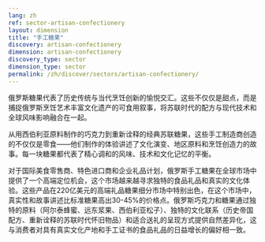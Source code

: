 ```yaml
---
lang: zh
ref: sector-artisan-confectionery
layout: dimension
title: "手工糖果"
discovery: artisan-confectionery
dimension: artisan-confectionery
discovery_type: sector
dimension_type: sector
permalink: /zh/discover/sectors/artisan-confectionery/
---
```


俄罗斯糖果代表了历史传统与当代烹饪创新的愉悦交汇。这些不仅仅是甜点，而是捕捉俄罗斯烹饪艺术丰富文化遗产的可食用叙事，将苏联时代的配方与现代技术和全球风味影响融合在一起。

从用西伯利亚原料制作的巧克力到重新诠释的经典苏联糖果，这些手工制造商创造的不仅仅是零食——他们制作的体验讲述了文化演变、地区原料和烹饪创造力的故事。每一块糖果都代表了精心调和的风味、技术和文化记忆的平衡。

对于国际美食零售商、特色进口商和企业礼品计划，俄罗斯手工糖果在全球市场中提供了一个高端定位机会，这个市场越来越寻求独特的食品礼品和真实的文化体验。这些产品在220亿美元的高端礼品糖果细分市场中特别出色，在这个市场中，真实性和故事讲述比标准糖果高出30-45%的价格点。俄罗斯巧克力和糖果通过独特的原料（阿尔泰蜂蜜、远东浆果、西伯利亚松子）、独特的文化联系（历史帝国配方、重新诠释的苏联时代怀旧物品）和适合送礼的呈现方式提供自然差异化，这与消费者对具有真实文化产地和手工证书的食品礼品的日益增长的偏好相一致。
